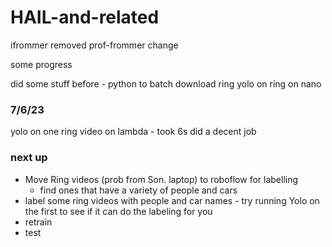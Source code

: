 # HAIL-and-related

ifrommer removed prof-frommer change

some progress

did some stuff before - python to batch download ring
yolo on ring on nano

### 7/6/23 

yolo on one ring video on lambda - took 6s
did a decent job

### next up 
- Move Ring videos (prob from Son. laptop) to roboflow for labelling
  -   find ones that have a variety of people and cars
- label some ring videos with people and car names - try running Yolo on the first to see if it can do the labeling for you
- retrain 
- test
